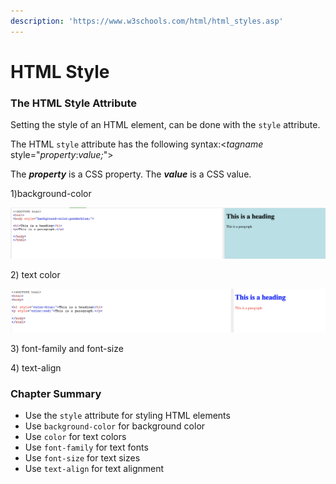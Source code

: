 ```yaml
---
description: 'https://www.w3schools.com/html/html_styles.asp'
---
```


# HTML Style

### The HTML Style Attribute

Setting the style of an HTML element, can be done with the `style` attribute.

The HTML `style` attribute has the following syntax:&lt;_tagname_ style="_property_:_value;_"&gt;

The _**property**_ is a CSS property. The _**value**_ is a CSS value.  


1\)background-color

![](../../.gitbook/assets/image%20%28299%29.png)

2\) text color 

![](../../.gitbook/assets/image%20%28305%29.png)

3\) font-family and font-size

4\) text-align 



### Chapter Summary

* Use the `style` attribute for styling HTML elements
* Use `background-color` for background color
* Use `color` for text colors
* Use `font-family` for text fonts
* Use `font-size` for text sizes
* Use `text-align` for text alignment

